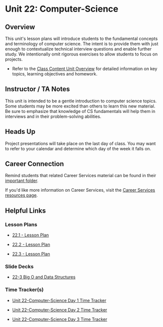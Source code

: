 # Unit 22: Computer-Science

## Overview

This unit's lesson plans will introduce students to the fundamental concepts and terminology of computer science. The intent is to provide them with just enough to contextualize technical interview questions and enable further study. We intentionally omit rigorous exercises to allow students to focus on projects.

  * Refer to the [Class Content Unit Overview](../../../01-Class-Content/22-Computer-Science/README.md) for detailed information on key topics, learning objectives and homework.

## Instructor / TA Notes

This unit is intended to be a gentle introduction to computer science topics. Some students may be more excited than others to learn this new material. Be sure to emphasize that knowledge of CS fundamentals will help them in interviews and in their problem-solving abilities.

## Heads Up

Project presentations will take place on the last day of class. You may want to refer to your calendar and determine which day of the week it falls on.

## Career Connection
Remind students that related Career Services material can be found in their [important folder](../../../01-Class-Content/22-Computer-Science/04-Important/CAREER-CONNECTION.md).

If you'd like more information on Career Services, visit the [Career Services resources page](https://mycareerspot.org/).

## Helpful Links

### Lesson Plans

  * [22.1 - Lesson Plan](01-Day_Algorithm-Basics/22.1-LESSON-PLAN.md)

  * [22.2 - Lesson Plan](02-Day_Sorting/22.2-LESSON-PLAN.md)

  * [22.3 - Lesson Plan](03-Day_BigO-Data/22.3-LESSON-PLAN.md)

### Slide Decks

  * [22-3 Big O and Data Structures](https://docs.google.com/presentation/d/1fHb1SPLSl7nWb6LFMM3jl89EMnzaezw2iSZVCgu79S0/edit?usp=sharing)

### Time Tracker(s)

  * [Unit 22-Computer-Science Day 1 Time Tracker](https://drive.google.com/a/trilogyed.com/file/d/110tUSuU9uPcgTFiqt4XF7UWHMCDrFId9/view?usp=sharing)

  * [Unit 22-Computer-Science Day 2 Time Tracker](https://drive.google.com/a/trilogyed.com/file/d/10veqSTi4wYYj_vpDpXs5Oh5DM8n4MIfQ/view?usp=sharing)

  * [Unit 22-Computer-Science Day 3 Time Tracker](https://drive.google.com/a/trilogyed.com/file/d/1JyhdFEub_ctbMxNUTt0dgP4ua2BrUcdW/view?usp=sharing)
